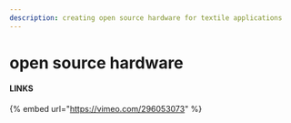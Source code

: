 ```yaml
---
description: creating open source hardware for textile applications
---
```


# open source hardware







#### LINKS

{% embed url="https://vimeo.com/296053073" %}

